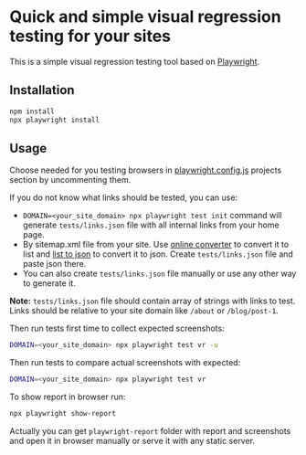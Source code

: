 # Quick and simple visual regression testing for your sites

This is a simple visual regression testing tool based on [Playwright](https://playwright.dev/).

## Installation

```bash
npm install
npx playwright install
```

## Usage

Choose needed for you testing browsers in [playwright.config.js](./playwright.config.js) projects section by uncommenting them.

If you do not know what links should be tested, you can use:

- `DOMAIN=<your_site_domain> npx playwright test init` command will generate `tests/links.json` file with all internal links from your home page.
- By sitemap.xml file from your site. Use [online converter](https://www.seowl.co/sitemap-extractor/) to convert it to list and [list to json](https://ytool.net/en/list2json/) to convert it to json. Create `tests/links.json` file and paste json there.
- You can also create `tests/links.json` file manually or use any other way to generate it.

**Note:** `tests/links.json` file should contain array of strings with links to test. Links should be relative to your site domain like `/about` or `/blog/post-1`.

Then run tests first time to collect expected screenshots:

```bash
DOMAIN=<your_site_domain> npx playwright test vr -u
```

Then run tests to compare actual screenshots with expected:

```bash
DOMAIN=<your_site_domain> npx playwright test vr
```

To show report in browser run:

```bash
npx playwright show-report
```

Actually you can get `playwright-report` folder with report and screenshots and open it in browser manually or serve it with any static server.
